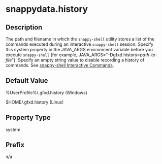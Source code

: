 # snappydata.history


## Description

The path and filename in which the `snappy-shell` utility stores a list of the commands executed during an interactive `snappy-shell` session. Specify this system property in the JAVA\_ARGS environment variable before you execute `snappy-shell` (for example, JAVA\_ARGS="-Dgfxd.history=*path-to-file*"). Specify an empty string value to disable recording a history of commands. See [snappy-shell Interactive Commands](../interactive_commands/store_command_reference.md).

## Default Value

<span class="ph filepath">%UserProfile%\\.gfxd.history</span> (Windows)

<span class="ph filepath">$HOME/.gfxd.history</span> (Linux)

## Property Type

system

## Prefix

n/a
